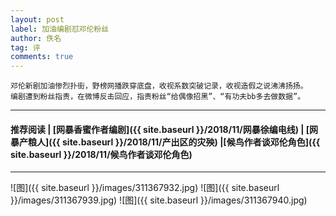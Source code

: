 ```yaml
---
layout: post
label: 加油编剧怼邓伦粉丝
author: 佚名
tag: 评
comments: true
---
```


    邓伦新剧加油惨烈扑街，野榜网播跌穿底盘，收视系数突破记录，收视造假之说沸沸扬扬。
    编剧遭到粉丝指责，在微博反击回应，指责粉丝“给偶像招黑”、“有功夫bb多去做数据”。
    
---

#### 推荐阅读 \| [网暴香蜜作者编剧]({{ site.baseurl }}/2018/11/网暴徐编电线) \| [网暴产粮人]({{ site.baseurl }}/2018/11/产出区的灾殃) \|[候鸟作者谈邓伦角色]({{ site.baseurl }}/2018/11/候鸟作者谈邓伦角色)

---



![图]({{ site.baseurl }}/images/311367932.jpg)
![图]({{ site.baseurl }}/images/311367939.jpg)
![图]({{ site.baseurl }}/images/311367940.jpg)
